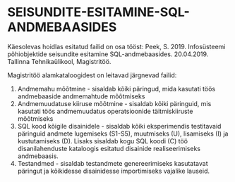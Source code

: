 # SEISUNDITE-ESITAMINE-SQL-ANDMEBAASIDES

Käesolevas hoidlas esitatud failid on osa tööst:
Peek, S. 2019. Infosüsteemi põhiobjektide seisundite esitamine SQL-andmebaasides. 20.04.2019. Tallinna Tehnikaülikool, Magistritöö. 

Magistritöö alamkataloogidest on leitavad järgnevad failid:
1. Andmemahu mõõtmine - sisaldab kõiki päringud, mida kasutati töös andmebaaside andmemahtude mõõtmiseks
2. Andmemuudatuse kiiruse mõõtmine - sisaldab kõiki päringuid, mis kasutati töös andmemuudatus operatsioonide täitmiskiiruste mõõtmiseks
3. SQL kood kõigile disainidele - sisaldab kõiki eksperimendis testitavaid päringuid andmete lugemiseks (S1-S5), muutmiseks (U), lisamiseks (I) ja kustutamiseks (D). Lisaks sisaldab kogu SQL koodi (C) töö disanilahenduste kataloogis esitatud disainide realiseerimiseks andmebaasis.
4. Testandmed - sisaldab testandmete genereerimiseks kasutatavat päringut ja kõikidesse disainidesse importimiseks vajalike lauseid.
